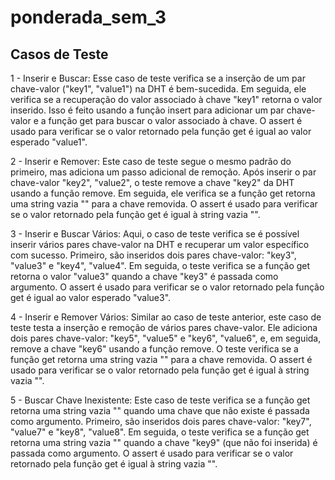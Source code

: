 # ponderada_sem_3

## Casos de Teste

1 - Inserir e Buscar: Esse caso de teste verifica se a inserção de um par chave-valor ("key1", "value1") na DHT é bem-sucedida. Em seguida, ele verifica se a recuperação do valor associado à chave "key1" retorna o valor inserido. Isso é feito usando a função insert para adicionar um par chave-valor e a função get para buscar o valor associado à chave. O assert é usado para verificar se o valor retornado pela função get é igual ao valor esperado "value1".

2 - Inserir e Remover: Este caso de teste segue o mesmo padrão do primeiro, mas adiciona um passo adicional de remoção. Após inserir o par chave-valor "key2", "value2", o teste remove a chave "key2" da DHT usando a função remove. Em seguida, ele verifica se a função get retorna uma string vazia "" para a chave removida. O assert é usado para verificar se o valor retornado pela função get é igual à string vazia "".

3 - Inserir e Buscar Vários: Aqui, o caso de teste verifica se é possível inserir vários pares chave-valor na DHT e recuperar um valor específico com sucesso. Primeiro, são inseridos dois pares chave-valor: "key3", "value3" e "key4", "value4". Em seguida, o teste verifica se a função get retorna o valor "value3" quando a chave "key3" é passada como argumento. O assert é usado para verificar se o valor retornado pela função get é igual ao valor esperado "value3".

4 - Inserir e Remover Vários: Similar ao caso de teste anterior, este caso de teste testa a inserção e remoção de vários pares chave-valor. Ele adiciona dois pares chave-valor: "key5", "value5" e "key6", "value6", e, em seguida, remove a chave "key6" usando a função remove. O teste verifica se a função get retorna uma string vazia "" para a chave removida. O assert é usado para verificar se o valor retornado pela função get é igual à string vazia "".

5 - Buscar Chave Inexistente: Este caso de teste verifica se a função get retorna uma string vazia "" quando uma chave que não existe é passada como argumento. Primeiro, são inseridos dois pares chave-valor: "key7", "value7" e "key8", "value8". Em seguida, o teste verifica se a função get retorna uma string vazia "" quando a chave "key9" (que não foi inserida) é passada como argumento. O assert é usado para verificar se o valor retornado pela função get é igual à string vazia "".

